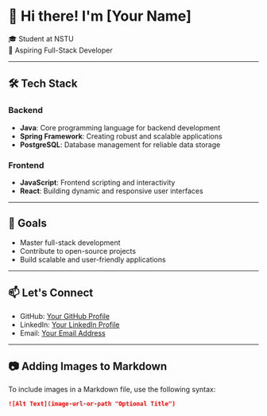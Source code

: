 # 👋 Hi there! I'm [Your Name]  

🎓 Student at NSTU  
🌟 Aspiring Full-Stack Developer  

---

## 🛠️ Tech Stack
### Backend
- **Java**: Core programming language for backend development  
- **Spring Framework**: Creating robust and scalable applications  
- **PostgreSQL**: Database management for reliable data storage  

### Frontend
- **JavaScript**: Frontend scripting and interactivity  
- **React**: Building dynamic and responsive user interfaces  

---

## 🌱 Goals
- Master full-stack development  
- Contribute to open-source projects  
- Build scalable and user-friendly applications  

---

## 📫 Let's Connect
- GitHub: [Your GitHub Profile](#)  
- LinkedIn: [Your LinkedIn Profile](#)  
- Email: [Your Email Address](#)

---

## 📷 Adding Images to Markdown  
To include images in a Markdown file, use the following syntax:  
```markdown
![Alt Text](image-url-or-path "Optional Title")
